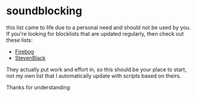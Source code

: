 # soundblocking

this list came to life due to a personal need and should not be used by you.
If you're looking for blocklists that are updated regularly, then check out these lists:
- [Firebog](https://firebog.net/)
- [StevenBlack](https://github.com/StevenBlack/hosts)

They actually put work and effort in, so this should be your place to start, not my own list that I automatically update with scripts based on theirs.

Thanks for understanding
